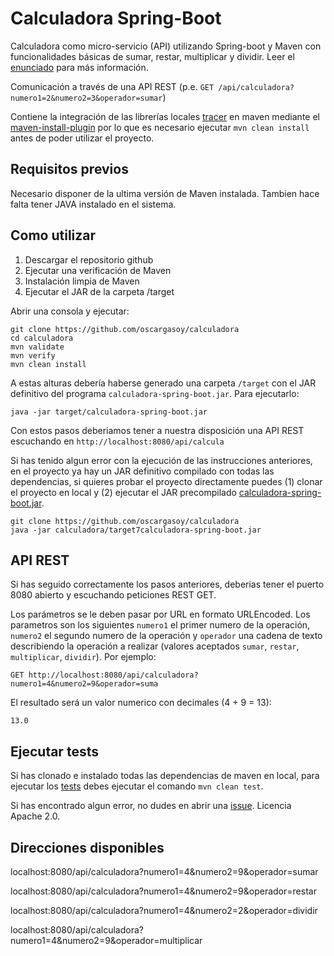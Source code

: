 # Calculadora Spring-Boot
Calculadora como micro-servicio (API) utilizando Spring-boot y Maven con funcionalidades básicas de sumar, restar, multiplicar y dividir.
Leer el [enunciado](https://github.com/oscargasoy/calculadora/blob/main/enunciado.md) para más información.

Comunicación a través de una API REST (p.e. ```GET /api/calculadora?numero1=2&numero2=3&operador=sumar```)

Contiene la integración de las librerías locales [tracer](https://github.com/oscargasoy/calculadora/tree/main/lib) en maven mediante el [maven-install-plugin](https://github.com/oscargasoy/calculadora/blob/main/pom.xml#L75) por lo que es necesario ejecutar `mvn clean install` antes de poder utilizar el proyecto.

## Requisitos previos
Necesario disponer de la ultima versión de Maven instalada. Tambien hace falta tener JAVA instalado en el sistema.

## Como utilizar

1. Descargar el repositorio github
2. Ejecutar una verificación de Maven
3. Instalación limpia de Maven
4. Ejecutar el JAR de la carpeta /target

Abrir una consola y ejecutar:

```
git clone https://github.com/oscargasoy/calculadora
cd calculadora
mvn validate
mvn verify
mvn clean install
```

A estas alturas debería haberse generado una carpeta `/target` con el JAR definitivo del programa `calculadora-spring-boot.jar`. Para ejecutarlo:

`java -jar target/calculadora-spring-boot.jar`

Con estos pasos deberiamos tener a nuestra disposición una API REST escuchando en `http://localhost:8080/api/calcula`

Si has tenido algun error con la ejecución de las instrucciones anteriores, en el proyecto ya hay un JAR definitivo compilado con todas las dependencias, si quieres probar el proyecto directamente puedes (1) clonar el proyecto en local y (2) ejecutar el JAR precompilado [calculadora-spring-boot.jar](https://github.com/oscargasoy/calculadora/blob/main/target/calculadora-spring-boot.jar).

```
git clone https://github.com/oscargasoy/calculadora
java -jar calculadora/target7calculadora-spring-boot.jar
```

## API REST
Si has seguido correctamente los pasos anteriores, deberias tener el puerto 8080 abierto y escuchando peticiones REST GET.

Los parámetros se le deben pasar por URL en formato URLEncoded. Los parametros son los siguientes `numero1` el primer numero de la operación,
`numero2` el segundo numero de la operación y `operador` una cadena de texto describiendo la operación a realizar (valores aceptados `sumar`, `restar`, `multiplicar`, `dividir`). Por ejemplo:

`GET http://localhost:8080/api/calculadora?numero1=4&numero2=9&operador=suma`

El resultado será un valor numerico con decimales (4 + 9 = 13):

`13.0`

## Ejecutar tests

Si has clonado e instalado todas las dependencias de maven en local, para ejecutar los [tests](https://github.com/oscargasoy/calculadora/tree/main/src/test/java) debes ejecutar el comando `mvn clean test`.

Si has encontrado algun error, no dudes en abrir una [issue](https://github.com/oscargasoy/calculadora/issues). Licencia Apache 2.0.

## Direcciones disponibles
localhost:8080/api/calculadora?numero1=4&numero2=9&operador=sumar

localhost:8080/api/calculadora?numero1=4&numero2=9&operador=restar

localhost:8080/api/calculadora?numero1=4&numero2=2&operador=dividir

localhost:8080/api/calculadora?numero1=4&numero2=9&operador=multiplicar
